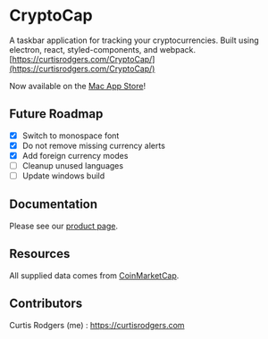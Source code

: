 # CryptoCap

A taskbar application for tracking your cryptocurrencies. Built using electron,
react, styled-components, and webpack.
[https://curtisrodgers.com/CryptoCap/](https://curtisrodgers.com/CryptoCap/)

Now available on the [Mac App Store](https://itunes.apple.com/app/cryptocap/id1334581292)!

## Future Roadmap

* [x] Switch to monospace font
* [x] Do not remove missing currency alerts
* [x] Add foreign currency modes
* [ ] Cleanup unused languages
* [ ] Update windows build

## Documentation

Please see our [product page](https://curtisrodgers.com/CryptoCap).

## Resources

All supplied data comes from [CoinMarketCap](https://coinmarketcap.com/api/).

## Contributors

Curtis Rodgers (me) : https://curtisrodgers.com
